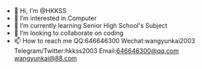 - 👋 Hi, I’m @HKKSS
- 👀 I’m interested in Computer
- 🌱 I’m currently learning Senior High School's Subject
- 💞️ I’m looking to collaborate on coding
- 📫 How to reach me QQ:646646300 Wechat:wangyunkai2003 Telegram/Twitter:hkkss2003 Email:646646300@qq.com wangyunkai@88.com

<!---
HKKSS/HKKSS is a ✨ special ✨ repository because its `README.md` (this file) appears on your GitHub profile.
You can click the Preview link to take a look at your changes.
--->
